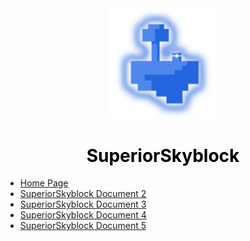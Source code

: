 <center>
  <a style="color: black; text-decoration: none;" href="/#/superiorskyblock/">
    <img src="./images/superiorskyblock-icon.png" width=35%>
    <h1>SuperiorSkyblock</h1>
  </a>
</center>

* [Home Page](superiorskyblock/)
* [SuperiorSkyblock Document 2](superiorskyblock/)
* [SuperiorSkyblock Document 3](superiorskyblock/)
* [SuperiorSkyblock Document 4](superiorskyblock/)
* [SuperiorSkyblock Document 5](superiorskyblock/)
